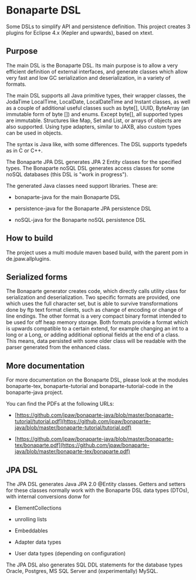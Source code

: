 Bonaparte DSL
=============

Some DSLs to simplify API and persistence definition.
This project creates 3 plugins for Eclipse 4.x (Kepler and upwards), based on xtext.


## Purpose

The main DSL is the Bonaparte DSL. Its main purpose is to allow a very efficient definition
of external interfaces, and generate classes which allow very fast and low GC serialization and deserialization,
in a variety of formats.

The main DSL supports all Java primitive types, their wrapper classes, the JodaTime LocalTime, LocalDate, LocalDateTime and Instant classes,
as well as a couple of additional useful classes such as byte[], UUID, ByteArray (an immutable form of byte []) and enums. Except byte[], all supported types are immutable. Structures like Map, Set and List, or arrays of objects are also supported.
Using type adapters, similar to JAXB, also custom types can be used in objects.


The syntax is Java like, with some differences. The DSL supports typedefs as in C or C++.

The Bonaparte JPA DSL generates JPA 2 Entity classes for the specified types. The Bonaparte noSQL DSL generates access classes for
some noSQL databases (this DSL is "work in progress").

The generated Java classes need support libraries. These are:

* bonaparte-java for the main Bonaparte DSL

* persistence-java for the Bonaparte JPA persistence DSL

* noSQL-java for the Bonaparte noSQL persistence DSL



## How to build

The project uses a multi module maven based build, with the parent pom in de.jpaw.allplugins.


## Serialized forms

The Bonaparte generator creates code, which directly calls utility class for serialization and deserialization.
Two specific formats are provided, one which uses the full character set, but is able to survive transformations done
by ftp text format clients, such as change of encoding or change of line endings. The other format is a very compact binary
format intended to be used for off heap memory storage. Both formats provide a format which is upwards compatible to a certain extend,
for example changing an int to a long or a Long, or adding additional optional fields at the end of a class.
This means, data persisted with some older class will be readable with the parser generated from the enhanced class.

## More documentation

For more documentation on the Bonaparte DSL, please look at the modules bonaparte-tex, bonaparte-tutorial and bonaparte-tutorial-code in the bonaparte-java project.

You can find the PDFs at the following URLs: 
 
* [https://github.com/jpaw/bonaparte-java/blob/master/bonaparte-tutorial/tutorial.pdf](https://github.com/jpaw/bonaparte-java/blob/master/bonaparte-tutorial/tutorial.pdf) 

* [https://github.com/jpaw/bonaparte-java/blob/master/bonaparte-tex/bonaparte.pdf](https://github.com/jpaw/bonaparte-java/blob/master/bonaparte-tex/bonaparte.pdf)

## JPA DSL

The JPA DSL generates Java JPA 2.0 @Entity classes. Getters and setters for these classes normally work with the Bonaparte DSL data types (DTOs), with internal conversions donw for

* ElementCollections

* unrolling lists

* Embeddables

* Adapter data types

* User data types (depending on configuration)

The JPA DSL also generates SQL DDL statements for the database types Oracle, Postgres, MS SQL Server and (experimentally) MySQL.
